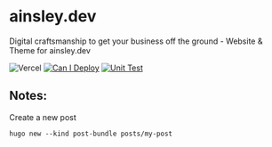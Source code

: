 # ainsley.dev
Digital craftsmanship  to get your business  off the ground - Website &amp; Theme for ainsley.dev


![Vercel](https://therealsujitk-vercel-badge.vercel.app/?app=website)
[![Can I Deploy](https://github.com/ainsleyclark/ainsley.dev/actions/workflows/can-i-deploy.yaml/badge.svg)](https://github.com/ainsleyclark/ainsley.dev/actions/workflows/can-i-deploy.yaml)
[![Unit Test](https://github.com/ainsleyclark/ainsley.dev/actions/workflows/unit-test.yaml/badge.svg)](https://github.com/ainsleyclark/ainsley.dev/actions/workflows/unit-test.yaml)

## Notes:

Create a new post

```
hugo new --kind post-bundle posts/my-post
```
